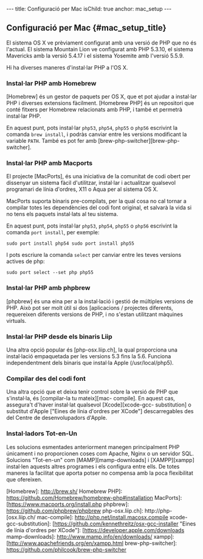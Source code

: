 --- title:   Configuració per Mac isChild: true anchor:  mac_setup ---

## Configuració per Mac {#mac_setup_title}

El sistema OS X ve prèviament configurat amb una versió de PHP que no és l'actual. El sistema Mountain Lion ve
configurat amb PHP 5.3.10, el sistema Mavericks amb la versió 5.4.17 i el sistema Yosemite amb l'versió 5.5.9.

Hi ha diverses maneres d'instal·lar PHP a l'OS X.

### Instal·lar PHP amb Homebrew

[Homebrew] és un gestor de paquets per OS X, que et pot ajudar a instal·lar PHP i diverses extensions fàcilment.
[Homebrew PHP] és un repositori que conté fitxers per Homebrew relacionats amb PHP, i també et permetrà instal·lar PHP.

En aquest punt, pots instal·lar `php53`, `php54`, `php55` o `php56` escrivint la comanda `brew install`, i podràs
canviar entre les versions modificant la variable `PATH`. També es pot fer amb [brew-php-switcher][brew-php-switcher].

### Instal·lar PHP amb Macports

El projecte [MacPorts], és una iniciativa de la comunitat de codi obert per dissenyar un sistema fàcil d'utilitzar,
instal·lar i actualitzar qualsevol programari de línia d'ordres, X11 o Aqua per al sistema OS X.

MacPorts suporta binaris pre-compilats, per la qual cosa no cal tornar a compilar totes les dependències del codi font
original, et salvarà la vida si no tens els paquets instal·lats al teu sistema.

En aquest punt, pots instal·lar `php53`, `php54`, `php55` o `php56` escrivint la comanda `port install`, per exemple:

    sudo port install php54 sudo port install php55

I pots escriure la comanda `select` per canviar entre les teves versions actives de php:

    sudo port select --set php php55

### Instal·lar PHP amb phpbrew

[phpbrew] és una eina per a la instal·lació i gestió de múltiples versions de PHP. Això pot ser molt útil si dos
[aplicacions / projectes diferents, requereixen diferents versions de PHP, i no s'estan utilitzant màquines virtuals.


### Instal·lar PHP desde els binaris Liip

Una altra opció popular és [php-osx.liip.ch], la qual proporciona una
instal·lació empaquetada per les versions 5.3 fins la 5.6. Funciona independentment dels binaris que instal·la Apple
(/usr/local/php5).


### Compilar des del codi font

Una altra opció que et deixa tenir control sobre la versió de PHP que s'instal·la, és
[compilar-la tu mateix][mac- compile]. En aquest cas, assegura't d'haver instal·lat qualsevol [Xcode][xcode-gcc-
substitution] o substitut d'Apple ["Eines de línia d'ordres per XCode"] descarregables des del Centre de desenvolupadors
d'Apple.

### Instal·ladors Tot-en-Un

Les solucions esmentades anteriorment manegen principalment PHP únicament i no proporcionen coses com Apache, Nginx o un
servidor SQL. Solucions "Tot-en-un" com [MAMP][mamp-downloads] i [XAMPP][xampp] instal·len aquests altres programes i
els configura entre ells. De totes maneres la facilitat que aporta potser no compensa amb la poca flexibilitat que
ofereixen.


[Homebrew]: http://brew.sh/ Homebrew PHP]: https://github.com/Homebrew/homebrew-php#installation MacPorts]:
[https://www.macports.org/install.php phpbrew]: https://github.com/phpbrew/phpbrew php-osx.liip.ch]: http://php-
[osx.liip.ch/ mac-compile]: http://php.net/install.macosx.compile xcode-gcc-substitution]:
[https://github.com/kennethreitz/osx-gcc-installer "Eines de línia d'ordres per XCode"]:
[https://developer.apple.com/downloads mamp-downloads]: http://www.mamp.info/en/downloads/ xampp]:
[http://www.apachefriends.org/en/xampp.html brew-php-switcher]: https://github.com/philcook/brew-php-switcher
